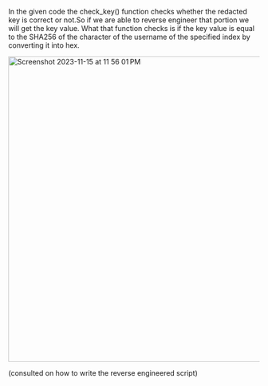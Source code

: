 In the given code the check_key() function checks whether the redacted key is correct or not.So if we are able to reverse engineer that portion we will get the key value. What that function checks is if the key value is equal to the SHA256 of the character of the username of the specified index by converting it into hex.


<img width="614" alt="Screenshot 2023-11-15 at 11 56 01 PM" src="https://github.com/nsjss1207/Crypto/assets/107710230/2eecab70-da15-4a6d-91d4-b5d5aa4fe522">

(consulted on how to write the reverse engineered script)
